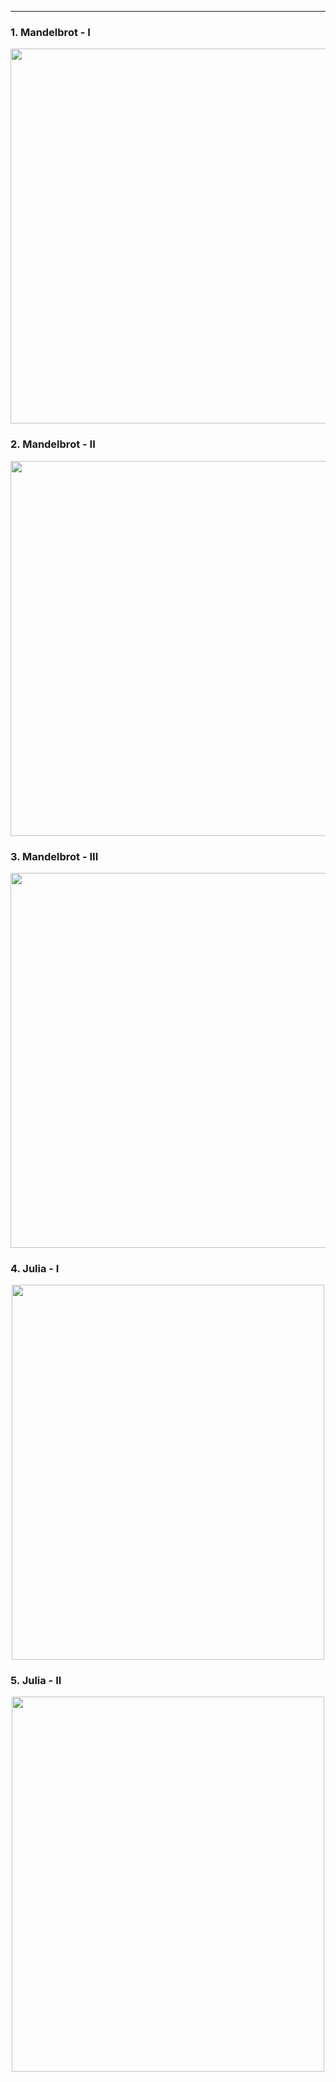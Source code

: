 ***
### 1. Mandelbrot - I
<p align="center"><img src= "https://user-images.githubusercontent.com/66701331/183548101-f1976168-d128-4e02-bb46-0d69122ecac8.png" width="700" height="600" ></p>

### 2. Mandelbrot - II
<p align="center"><img src= "https://user-images.githubusercontent.com/66701331/183552763-ba843481-a337-4f83-9608-199ea4d44121.png" width="700" height="600" ></p>

### 3. Mandelbrot - III
<p align="center"><img src= "https://user-images.githubusercontent.com/66701331/183544439-63c4ef14-c2bd-4ac5-ae5d-c70a24658884.png" width="700" height="600" ></p>

### 4. Julia - I
<p align="center"><img src= "https://user-images.githubusercontent.com/66701331/183556717-df16c7d9-c1c2-4b4c-8ce9-a078bedfb6c6.png" width="500" height="600" ></p>

### 5. Julia - II
<p align="center"><img src= "https://user-images.githubusercontent.com/66701331/183559846-79afddd2-cd24-4892-b66c-63880a1d96e1.png" width="500" height="600" ></p>
